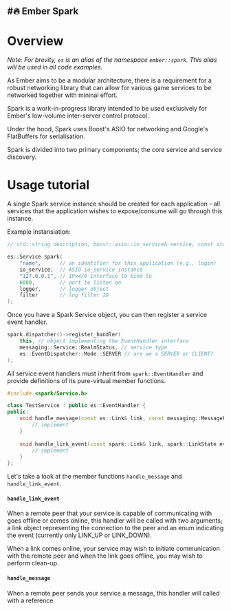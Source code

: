 #🔥 **Ember Spark**
---

# Overview
*Note: For brevity, `es` is an alias of the namespace `ember::spark`. This alias will be used in all code examples.*

As Ember aims to be a modular architecture, there is a requirement for a robust networking library that can allow for various game services to be networked together with mininal effort.

Spark is a work-in-progress library intended to be used exclusively for Ember's low-volume inter-server control protocol.

Under the hood, Spark uses Boost's ASIO for networking and Google's FlatBuffers for serialisation.

Spark is divided into two primary components; the core service and service discovery.

# Usage tutorial
A single Spark service instance should be created for each application - all services that the application wishes to expose/consume will go through this instance.

Example instansiation:
```cpp
// std::string description, boost::asio::io_service& service, const std::string& interface, std::uint16_t port, log::Logger* logger, log::Filter filter

es::Service spark(
	"name",      // an identifier for this application (e.g., login)
	io_service,  // ASIO io_service instance
	"127.0.0.1", // IPv4/6 interface to bind to
    6000,        // port to listen on
    logger,      // logger object
    filter       // log filter ID
);
```

Once you have a Spark Service object, you can then register a service event handler.
```cpp
spark.dispatcher()->register_handler(
	this, // object implementing the EventHandler interface
	messaging::Service::RealmStatus, // service type
	es::EventDispatcher::Mode::SERVER // are we a SERVER or CLIENT?
);
```

All service event handlers must inherit from `spark::EventHandler` and provide definitions of its pure-virtual member functions.
```cpp
#include <spark/Service.h>

class TestService : public es::EventHandler {
public:
	void handle_message(const es::Link& link, const messaging::MessageRoot* root) {
    	// implement
    }
    
	void handle_link_event(const spark::Link& link, spark::LinkState event) {
        // implement
    }
};
```

Let's take a look at the member functions `handle_message` and `handle_link_event`.

#### `handle_link_event`
When a remote peer that your service is capable of communicating with goes offline or comes online, this handler will be called with two arguments; a link object representing the connection to the peer and an enum indicating the event (currently only LINK_UP or LINK_DOWN).

When a link comes online, your service may wish to initiate communication with the remote peer and when the link goes offline, you may wish to perform clean-up.

#### `handle_message`
When a remote peer sends your service a message, this handler will called with a reference
